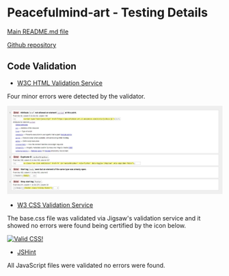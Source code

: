 # Peacefulmind-art - Testing Details

[Main README.md file](README.md)

[Github repository](https://github.com/Claudio-C-Santos/MS4-peacefulmind.art)

## Code Validation

- [W3C HTML Validation Service](https://validator.w3.org/)

Four minor errors were detected by the validator.

<img src="static/validations/html_validation.jpg" alt="HTML Validation Erros"><br>

- [W3 CSS Validation Service](https://jigsaw.w3.org/css-validator/)

The base.css file was validated via Jigsaw's validation service and it showed no errors were found being certified by the icon below.

<p>
    <a href="http://jigsaw.w3.org/css-validator/check/referer">
        <img style="border:0;width:88px;height:31px"
            src="http://jigsaw.w3.org/css-validator/images/vcss"
            alt="Valid CSS!" />
    </a>
</p>

- [JSHint](https://jshint.com/)

All JavaScript files were validated no errors were found.
